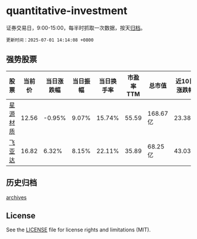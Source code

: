 # quantitative-investment

证券交易日，9:00-15:00，每半时抓取一次数据，按天[归档](archives)。

`更新时间：2025-07-01 14:14:08 +0800`

## 强势股票

|股票|当前价|当日涨跌幅|当日振幅|当日换手率|市盈率TTM|总市值|近10日涨跌幅|
|----|----|----|----|----|----|----|----|
|[星源材质](https://xueqiu.com/S/SZ300568)|12.56|-0.95%|9.07%|15.74%|55.59|168.67亿|23.38%|
|[飞亚达](https://xueqiu.com/S/SZ000026)|16.82|6.32%|8.15%|22.11%|35.89|68.25亿|43.03%|

## 历史归档

[archives](archives)

## License

See the [LICENSE](LICENSE) file for license rights and limitations (MIT).